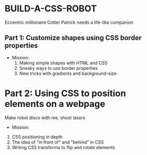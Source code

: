 # BUILD-A-CSS-ROBOT
Eccentric millionaire Cotter Patrick needs a life-like companion

## Part 1: Customize shapes using CSS border properties
- Mission: 
  1) Making simple shapes with HTML and CSS
  2) Sneaky ways to use border properties
  3) New tricks with gradients and background-size

# Part 2: Using CSS to position elements on a webpage
Make robot disco with me, shoot lasers
- Mission:
1. CSS positioning in depth
2. The idea of "in front of" and "behind" in CSS
3. Writing CSS transforms to flip and rotate elements